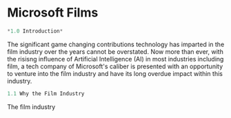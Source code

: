 # **Microsoft Films**

```python
*1.0 Introduction*
```
The significant game changing contributions technology has imparted in the film industry over the years cannot be overstated. Now more than ever, with the risisng influence of Artificial Intelligence (AI) in most industries including film, a tech company of Microsoft's caliber is presented with an opportunity to venture into the film industry and have its long overdue impact within this industry.

```python
1.1 Why the Film Industry
```
The film industry 